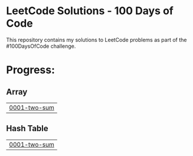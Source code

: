 # LeetCode Solutions - 100 Days of Code
This repository contains my solutions to LeetCode problems as part of the #100DaysOfCode challenge.

# Progress:
<!---LeetCode Topics Start-->
## Array
|  |
| ------- |
| [0001-two-sum](https://github.com/arnishbaruah/leetcode/tree/master/0001-two-sum) |
## Hash Table
|  |
| ------- |
| [0001-two-sum](https://github.com/arnishbaruah/leetcode/tree/master/0001-two-sum) |
<!---LeetCode Topics End-->
